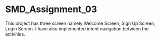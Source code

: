 # SMD_Assignment_03
This project has three screen namely 
Welcome Screen,
Sign Up Screen,
Login Screen.
I have also implemented intent navigation between the activities.
